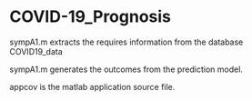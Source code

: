 # COVID-19_Prognosis

sympA1.m extracts the requires information from the database COVID19_data 

sympA1.m generates the outcomes from the prediction model.

appcov is the matlab application source file. 
